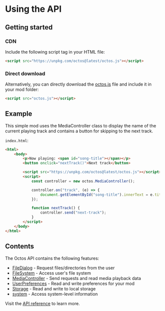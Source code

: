 # Using the API

## Getting started

### CDN
Include the following script tag in your HTML file:
```html
<script src="https://unpkg.com/octos@latest/octos.js"></script>
```

### Direct download
Alternatively, you can directly download the [octos.js](https://raw.githubusercontent.com/underpig1/octos/master/octos.js) file and include it in your mod folder:
```html
<script src="octos.js"></script>
```

## Example

This simple mod uses the MediaController class to display the name of the current playing track and contains a button for skipping to the next track.

`index.html`:
```html
<html>
    <body>
        <p>Now playing: <span id="song-title"></span></p>
        <button onclick="nextTrack()">Next track</button>

        <script src="https://unpkg.com/octos@latest/octos.js"></script>
        <script>
            const controller = new octos.MediaController();

            controller.on("track", (e) => {
                document.getElementById("song-title").innerText = e.title;
            });

            function nextTrack() {
                controller.send("next-track");
            }
        </script>
    </body>
</html>
```

## Contents

The Octos API contains the following features:
- [FileDialog](?t=file-dialog) - Request files/directories from the user
- [FileSystem](?t=file-system) - Access user's file system
- [MediaController](?t=media-controller) - Send requests and read media playback data
- [UserPreferences](?t=user-preferences) - Read and write preferences for your mod
- [Storage](?t=storage) - Read and write to local storage
- [system](?t=system) - Access system-level information

Visit the [API reference](?t=file-dialog) to learn more.